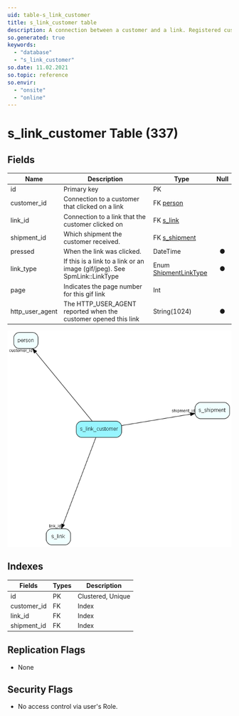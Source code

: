 ```yaml
---
uid: table-s_link_customer
title: s_link_customer table
description: A connection between a customer and a link. Registered customers are identified when clicking on a link
so.generated: true
keywords:
  - "database"
  - "s_link_customer"
so.date: 11.02.2021
so.topic: reference
so.envir:
  - "onsite"
  - "online"
---
```


# s\_link\_customer Table (337)

## Fields

| Name | Description | Type | Null |
|------|-------------|------|:----:|
|id|Primary key|PK| |
|customer\_id|Connection to a customer that clicked on a link|FK [person](person.md)| |
|link\_id|Connection to a link that the customer clicked on|FK [s_link](s-link.md)| |
|shipment\_id|Which shipment the customer received.|FK [s_shipment](s-shipment.md)| |
|pressed|When the link was clicked.|DateTime|&#x25CF;|
|link\_type|If this is a link to a link or an image (gif/jpeg). See SpmLink::LinkType|Enum [ShipmentLinkType](enums/shipmentlinktype.md)|&#x25CF;|
|page|Indicates the page number for this gif link|Int| |
|http\_user\_agent|The HTTP_USER_AGENT reported when the customer opened this link|String(1024)|&#x25CF;|


![s_link_customer table relationship diagram](./media/s_link_customer.png)

## Indexes

| Fields | Types | Description |
|--------|-------|-------------|
|id |PK |Clustered, Unique |
|customer\_id |FK |Index |
|link\_id |FK |Index |
|shipment\_id |FK |Index |

## Replication Flags

* None

## Security Flags

* No access control via user's Role.

